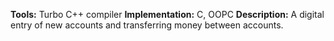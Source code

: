 **Tools:** Turbo C++ compiler 
**Implementation:** C, OOPC 
**Description:** A digital entry of new accounts and transferring money between accounts.
